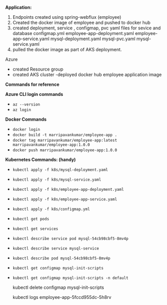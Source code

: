 **Application:**
1) Endpoints created using spring-webflux (employee)
2) Created the docker image of employee and pushed to docker hub
3) created deployment, service , configmap, pvc  yaml files for sevice and database
	configmap.yml
	employee-app-deployment.yaml
	employee-app-service.yaml
	mysql-deployment.yaml
	mysql-pvc.yaml
	mysql-service.yaml
4) pulled the docker image as part of AKS deployment.

Azure
- created Resource group
- created AKS cluster
-deployed docker hub employee application image



**Commands for reference**

**Azure CLI login commands**
- `az --version`
- `az login`

**Docker Commands**
- `docker login`
- `docker build -t marripavankumar/employee-app .`
- `docker tag marripavankumar/employee-app:latest marripavankumar/employee-app:1.0.0`
- `docker push marripavankumar/employee-app:1.0.0`

**Kubernetes Commands: (handy)**
- `kubectl apply -f k8s/mysql-deployment.yaml`
- `kubectl apply -f k8s/mysql-service.yaml`
- `kubectl apply -f k8s/employee-app-deployment.yaml`
- `kubectl apply -f k8s/employee-app-service.yaml`
- `kubectl apply -f k8s/configmap.yml`
- `kubectl get pods`
- `kubectl get services`
- `kubectl describe service pod mysql-54cb98cbf5-8mv4p`
- `kubectl describe service mysql-service`
- `kubectl describe pod mysql-54cb98cbf5-8mv4p`
- `kubectl get configmap mysql-init-scripts`
- `kubectl get configmap mysql-init-scripts -n default`



   kubectl delete configmap mysql-init-scripts
   
   kubectl logs employee-app-5fccd955dc-5h8rv

  
